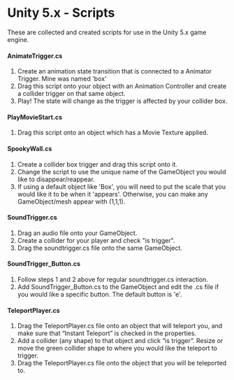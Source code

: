 # Unity 5.x - Scripts

These are collected and created scripts for use in the Unity 5.x game engine.

#### AnimateTrigger.cs

1.  Create an animation state transition that is connected to a Animator Trigger.  Mine was named 'box'
2.  Drag this script onto your object with an Animation Controller and create a collider trigger on that same object.
3.  Play!  The state will change as the trigger is affected by your collider box.

#### PlayMovieStart.cs

1.  Drag this script onto an object which has a Movie Texture applied.

#### SpookyWall.cs

1.  Create a collider box trigger and drag this script onto it.
2.  Change the script to use the unique name of the GameObject you would like to disappear/reappear.
3.  If using a default object like 'Box', you will need to put the scale that you would like it to be when it 'appears'.  Otherwise, you can make any GameObject/mesh appear with (1,1,1).

#### SoundTrigger.cs

1.  Drag an audio file onto your GameObject.
2.  Create a collider for your player and check "is trigger".
3.  Drag the soundtrigger.cs file onto the same GameObject.

#### SoundTrigger_Button.cs

1.  Follow steps 1 and 2 above for regular soundtrigger.cs interaction.
2.  Add SoundTrigger_Button.cs to the GameObject and edit the .cs file if you would like a specific button.  The default button is 'e'.

#### TeleportPlayer.cs

1.	Drag the TeleportPlayer.cs file onto an object that will teleport you, and make sure that “Instant Teleport” is checked in the properties.
2.	Add a collider (any shape) to that object and click “is trigger”.  Resize or move the green collider shape to where you would like the teleport to trigger.
3.	Drag the TeleportPlayer.cs file onto the object that you will be teleported to.